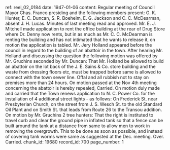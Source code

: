 ref: reel_02_0184
date: 1947-01-06
content: Regular meeting of Council Mayor Chas. Franco presiding and the following members present: G. K. Hunter, E. C. Duncan, S. R. Boeheim, E. G. Jackson and C. C. McDearman, absent J. H. Lucas. Minutes of last meeting read and approved. Mr. E. J. Mitchell made application to rent the office building at the rear of Drug Store where Dr. Denny now rents, but in as much as Mr. C. C. McDearman is renting the building and has not intimated that he wants to release it, on motion the application is tabled. Mr. Jery Holland appeared before the council in regard to the building of an abattoir in the town. After hearing Mr. Holland and discussing the question the following motion was offered by Mr. Gruchins seconded by Mr. Duncan: That Mr. Holland be allowed to build an abattoir on the lot back of the J. E. Sains & Co. store building and the waste from dressing floors etc, must be trapped before same is allowed to connect with the town sewer line. Offal and all rubbish not to stay on premises more than 24 hours. On motion passed at the Nov 4th meeting concerning the abattoir is hereby repealed, Carried. On motion duly made and carried that the Town renews application to N. C. Power Co. for the installation of 4 additional street lights - as follows: On Frederick St. near Presbyterian Church, on the street from J. S. Wesch St. to the old Standard Oil Plant and on Smith St. that leads from Route 26 to the Transou addition. On motion by Mr. Gruchins 2 tree hunters: That the right is instituted to travel curb and clear the ground pipe in inflated tank so that a fence can be built around the tank at a distance from same to allow men to work in removing the overgrowth. This to be done as soon as possible, and instead of covering tank worms were same as suggested at the Dec. meeting. Over. Carried.
chunk_id: 19680
record_id: 700
page_number: 1

